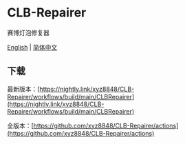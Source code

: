 # CLB-Repairer
赛博灯泡修复器

[English](README.md) | [简体中文](README.zh-CN.md)

## 下载
最新版本：[https://nightly.link/xyz8848/CLB-Repairer/workflows/build/main/CLBRepairer](https://nightly.link/xyz8848/CLB-Repairer/workflows/build/main/CLBRepairer)

全版本：[https://github.com/xyz8848/CLB-Repairer/actions](https://github.com/xyz8848/CLB-Repairer/actions)
